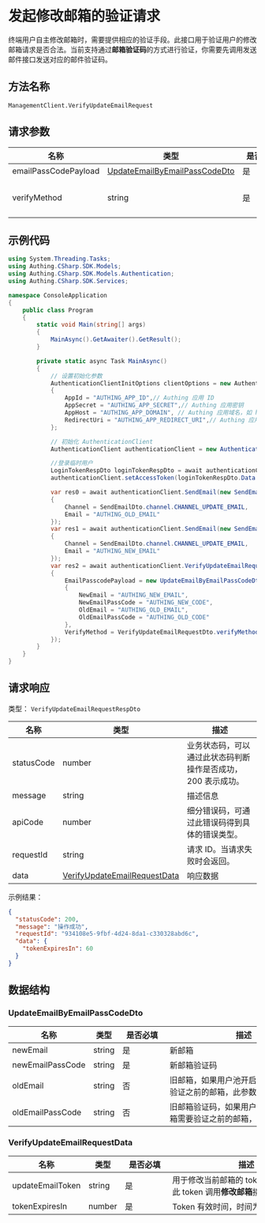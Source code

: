 # 发起修改邮箱的验证请求

<!--
  警告⚠️：
  不要直接修改该文档，
  https://github.com/Authing/authing-docs-factory
  使用该项目进行生成
-->

<LastUpdated />

终端用户自主修改邮箱时，需要提供相应的验证手段。此接口用于验证用户的修改邮箱请求是否合法。当前支持通过**邮箱验证码**的方式进行验证，你需要先调用发送邮件接口发送对应的邮件验证码。

## 方法名称

`ManagementClient.VerifyUpdateEmailRequest`

## 请求参数

| 名称 | 类型 | <div style="width:80px">是否必填</div> | <div style="width:60px">默认值</div> | <div style="width:300px">描述</div> | <div style="width:200px">示例值</div> |
| ---- | ---- | ---- | ---- | ---- | ---- |
| emailPassCodePayload | <a href="#UpdateEmailByEmailPassCodeDto">UpdateEmailByEmailPassCodeDto</a> | 是 | - | 使用邮箱验证码方式验证的数据  |  |
| verifyMethod | string | 是 | - | 修改当前邮箱使用的验证手段：<br>- `EMAIL_PASSCODE`: 通过邮箱验证码进行验证，当前只支持这种验证方式。<br>      | `EMAIL_PASSCODE` |




## 示例代码

```csharp
using System.Threading.Tasks;
using Authing.CSharp.SDK.Models;
using Authing.CSharp.SDK.Models.Authentication;
using Authing.CSharp.SDK.Services;

namespace ConsoleApplication
{
    public class Program
    {
        static void Main(string[] args)
        {
            MainAsync().GetAwaiter().GetResult();
        }

        private static async Task MainAsync()
        {
            // 设置初始化参数
            AuthenticationClientInitOptions clientOptions = new AuthenticationClientInitOptions
            {
                AppId = "AUTHING_APP_ID",// Authing 应用 ID
                AppSecret = "AUTHING_APP_SECRET",// Authing 应用密钥
                AppHost = "AUTHING_APP_DOMAIN", // Authing 应用域名，如 https://example.authing.cn
                RedirectUri = "AUTHING_APP_REDIRECT_URI",// Authing 应用配置的登录回调地址
            };

            // 初始化 AuthenticationClient
            AuthenticationClient authenticationClient = new AuthenticationClient(clientOptions);

            //登录临时用户
            LoginTokenRespDto loginTokenRespDto = await authenticationClient.SignInByAccountPassword("AUTHING_USERNAME", "AUTHING_USER_PASSWORD");
            authenticationClient.setAccessToken(loginTokenRespDto.Data.Access_token);

            var res0 = await authenticationClient.SendEmail(new SendEmailDto()
            {
                Channel = SendEmailDto.channel.CHANNEL_UPDATE_EMAIL,
                Email = "AUTHING_OLD_EMAIL"
            });
            var res1 = await authenticationClient.SendEmail(new SendEmailDto()
            {
                Channel = SendEmailDto.channel.CHANNEL_UPDATE_EMAIL,
                Email = "AUTHING_NEW_EMAIL"
            });
            var res2 = await authenticationClient.VerifyUpdateEmailRequest(new VerifyUpdateEmailRequestDto()
            {
                EmailPasscodePayload = new UpdateEmailByEmailPassCodeDto()
                {
                    NewEmail = "AUTHING_NEW_EMAIL",
                    NewEmailPassCode = "AUTHING_NEW_CODE",
                    OldEmail = "AUTHING_OLD_EMAIL",
                    OldEmailPassCode = "AUTHING_OLD_CODE"
                },
                VerifyMethod = VerifyUpdateEmailRequestDto.verifyMethod.EMAIL_PASSCODE
            });
        }
    }
}
```




## 请求响应

类型： `VerifyUpdateEmailRequestRespDto`

| 名称 | 类型 | 描述 |
| ---- | ---- | ---- |
| statusCode | number | 业务状态码，可以通过此状态码判断操作是否成功，200 表示成功。 |
| message | string | 描述信息 |
| apiCode | number | 细分错误码，可通过此错误码得到具体的错误类型。 |
| requestId | string | 请求 ID。当请求失败时会返回。 |
| data | <a href="#VerifyUpdateEmailRequestData">VerifyUpdateEmailRequestData</a> | 响应数据 |



示例结果：

```json
{
  "statusCode": 200,
  "message": "操作成功",
  "requestId": "934108e5-9fbf-4d24-8da1-c330328abd6c",
  "data": {
    "tokenExpiresIn": 60
  }
}
```

## 数据结构


### <a id="UpdateEmailByEmailPassCodeDto"></a> UpdateEmailByEmailPassCodeDto

| 名称 | 类型 | <div style="width:80px">是否必填</div> | <div style="width:300px">描述</div> | <div style="width:200px">示例值</div> |
| ---- |  ---- | ---- | ---- | ---- |
| newEmail | string | 是 | 新邮箱   |  `new@example.com` |
| newEmailPassCode | string | 是 | 新邮箱验证码   |  `123456` |
| oldEmail | string | 否 | 旧邮箱，如果用户池开启了修改邮箱需要验证之前的邮箱，此参数必填。   |  `old@example.com` |
| oldEmailPassCode | string | 否 | 旧邮箱验证码，如果用户池开启了修改邮箱需要验证之前的邮箱，此参数必填。   |  `123456` |


### <a id="VerifyUpdateEmailRequestData"></a> VerifyUpdateEmailRequestData

| 名称 | 类型 | <div style="width:80px">是否必填</div> | <div style="width:300px">描述</div> | <div style="width:200px">示例值</div> |
| ---- |  ---- | ---- | ---- | ---- |
| updateEmailToken | string | 是 | 用于修改当前邮箱的 token，你需要使用此 token 调用**修改邮箱**接口。   |  |
| tokenExpiresIn | number | 是 | Token 有效时间，时间为 60 秒。   |  `60` |



